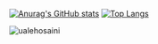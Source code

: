 <!--
### Hi there 👋


**ualehosaini/ualehosaini** is a ✨ _special_ ✨ repository because its `README.md` (this file) appears on your GitHub profile.

Here are some ideas to get you started:

- 🔭 I’m currently working on Commerial Web Applications

- 🌱 I’m currently learning ...
- 👯 I’m looking to collaborate on Angular, C# and SQL
- 🤔 I’m looking for help with ...
- 💬 Ask me about ...
- 📫 How to reach me: ...
- 😄 Pronouns: ...
- ⚡ Fun fact: ...
-->

[![Anurag's GitHub stats](https://github-readme-stats.vercel.app/api?username=ualehosaini&count_private=true&include_all_commits=true&hide=contribs&show_icons=true)](https://github.com/ualehosaini)
[![Top Langs](https://github-readme-stats.vercel.app/api/top-langs/?username=ualehosaini)](https://github.com/ualehosaini)
<p><img align="center" src="https://github-readme-streak-stats.herokuapp.com/?user=ualehosaini&" alt="ualehosaini" /></p> 
